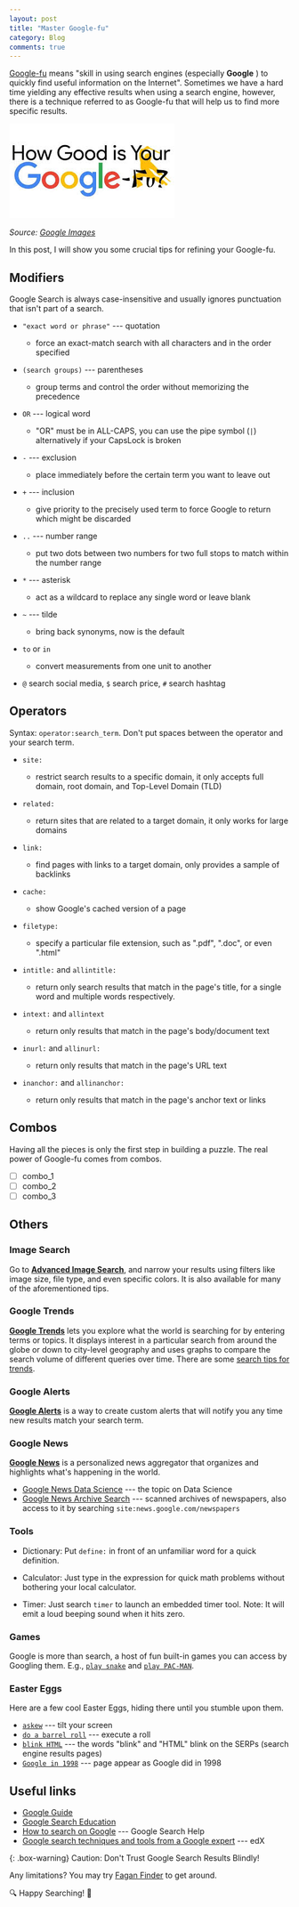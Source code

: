 ```yaml
---
layout: post
title: "Master Google-fu"
category: Blog
comments: true
---
```


[Google-fu](https://en.wiktionary.org/wiki/Google-fu) means "skill in using search engines (especially **Google** ) to quickly find useful information on the Internet". Sometimes we have a hard time yielding any effective results when using a search engine, however, there is a technique referred to as Google-fu that will help us to find more specific results.

![google-fu](/blog/assets/images/google-fu.jpg)

<cite>Source: [Google Images](https://www.google.com/imghp)</cite>

In this post, I will show you some crucial tips for refining your Google-fu.

## Modifiers

Google Search is always case-insensitive and usually ignores punctuation that isn't part of a search.

+ `"exact word or phrase"` --- quotation
  - force an exact-match search with all characters and in the order specified

+ `(search groups)` --- parentheses
  - group terms and control the order without memorizing the precedence

+ `OR` --- logical word
  - "OR" must be in ALL-CAPS, you can use the pipe symbol (`|`) alternatively if your CapsLock is broken

+ `-` --- exclusion
  - place immediately before the certain term you want to leave out

+ `+` --- inclusion
  - give priority to the precisely used term to force Google to return which might be discarded

+ `..` --- number range
  - put two dots between two numbers for two full stops to match within the number range

+ `*` --- asterisk
  - act as a wildcard to replace any single word or leave blank

+ `~` --- tilde
  - bring back synonyms, now is the default

+ `to` or `in`
  - convert measurements from one unit to another

+ `@` search social media, `$` search price, `#` search hashtag

## Operators

Syntax: `operator:search_term`. Don't put spaces between the operator and your search term.

+ `site:`
  - restrict search results to a specific domain, it only accepts full domain, root domain, and Top-Level Domain (TLD)

+ `related:`
  - return sites that are related to a target domain, it only works for large domains

+ `link:`
  - find pages with links to a target domain, only provides a sample of backlinks

+ `cache:`
  - show Google's cached version of a page

+ `filetype:`
  - specify a particular file extension, such as ".pdf", ".doc", or even ".html"

+ `intitle:` and `allintitle:`
  - return only search results that match in the page's title, for a single word and multiple words respectively.

+ `intext:` and `allintext`
  - return only results that match in the page's body/document text

+ `inurl:` and `allinurl:`
  - return only results that match in the page's URL text

+ `inanchor:` and `allinanchor:`
  - return only results that match in the page's anchor text or links

## Combos

Having all the pieces is only the first step in building a puzzle. The real power of Google-fu comes from combos.

- [ ] combo_1
- [ ] combo_2
- [ ] combo_3

## Others

### Image Search

Go to [**Advanced Image Search**](https://google.com/advanced_image_search), and narrow your results using filters like image size, file type, and even specific colors. It is also available for many of the aforementioned tips.

### Google Trends

[**Google Trends**](https://trends.google.com/) lets you explore what the world is searching for by entering terms or topics. It displays interest in a particular search from around the globe or down to city-level geography and uses graphs to compare the search volume of different queries over time. There are some [search tips for trends](https://support.google.com/trends/answer/4359582).

### Google Alerts

[**Google Alerts**](https://alerts.google.com/) is a way to create custom alerts that will notify you any time new results match your search term.

### Google News

[**Google News**](https://news.google.com/) is a personalized news aggregator that organizes and highlights what's happening in the world.

- [Google News Data Science](https://news.google.com/topics/CAAqJAgKIh5DQkFTRUFvS0wyMHZNR3AwTTE5eE14SUNaVzRvQUFQAQ?hl=en-US&gl=US&ceid=US%3Aen) --- the topic on Data Science
- [Google News Archive Search](https://news.google.com/newspapers) --- scanned archives of newspapers, also access to it by searching `site:news.google.com/newspapers`

### Tools

- Dictionary: Put `define:` in front of an unfamiliar word for a quick definition.

- Calculator: Just type in the expression for quick math problems without bothering your local calculator.

- Timer: Just search `timer` to launch an embedded timer tool. Note: It will emit a loud beeping sound when it hits zero.

### Games

Google is more than search, a host of fun built-in games you can access by Googling them. E.g., [`play snake`](https://www.google.com/search?q=play%20snake) and [`play PAC-MAN`](https://www.google.com/search?q=play%20PAC-MAN).


### Easter Eggs

Here are a few cool Easter Eggs, hiding there until you stumble upon them.

- [`askew`](https://www.google.com/search?q=askew) --- tilt your screen
- [`do a barrel roll`](https://www.google.com/search?q=do+a+barrel+roll) --- execute a roll
- [`blink HTML`](https://www.google.com/search?q=blink+HTML) --- the words "blink" and "HTML" blink on the SERPs (search engine results pages)
- [`Google in 1998`](https://www.google.com/search?q=Google+in+1998) --- page appear as Google did in 1998

## Useful links

- [Google Guide](http://www.googleguide.com/)
- [Google Search Education](https://www.google.com/insidesearch/searcheducation/index.html)
- [How to search on Google](https://support.google.com/websearch/answer/134479) --- Google Search Help
- [Google search techniques and tools from a Google expert](https://www.edx.org/xseries/google-power-searching-with-google) --- edX

{: .box-warning}
Caution: Don't Trust Google Search Results Blindly!

Any limitations? You may try [Fagan Finder](https://www.faganfinder.com/) to get around.

🔍 Happy Searching! 🔎